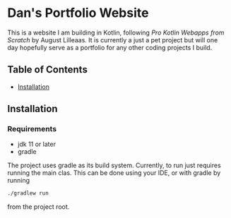 # Dan's Portfolio Website

This is a website I am building in Kotlin, following *Pro Kotlin Webapps from Scratch* by August Lilleaas.
It is currently a just a pet project but will one day hopefully serve as a portfolio for any other coding projects I build.

## Table of Contents

*   [Installation](#installation)

## Installation

### Requirements
- jdk 11 or later
- gradle

The project uses gradle as its build system. Currently, to run just requires running the main clas. This can be done
using your IDE, or with gradle by running
```bash
./gradlew run
```
from the project root.


